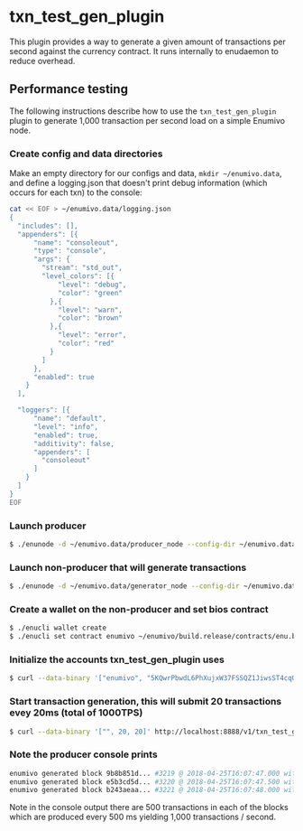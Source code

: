 # txn\_test\_gen\_plugin

This plugin provides a way to generate a given amount of transactions per second against the currency contract. It runs internally to enudaemon to reduce overhead.

## Performance testing

The following instructions describe how to use the `txn_test_gen_plugin` plugin to generate 1,000 transaction per second load on a simple Enumivo node.

### Create config and data directories
Make an empty directory for our configs and data, `mkdir ~/enumivo.data`, and define a logging.json that doesn't print debug information (which occurs for each txn) to the console:
```bash
cat << EOF > ~/enumivo.data/logging.json
{
  "includes": [],
  "appenders": [{
      "name": "consoleout",
      "type": "console",
      "args": {
        "stream": "std_out",
        "level_colors": [{
            "level": "debug",
            "color": "green"
          },{
            "level": "warn",
            "color": "brown"
          },{
            "level": "error",
            "color": "red"
          }
        ]
      },
      "enabled": true
    }
  ],

  "loggers": [{
      "name": "default",
      "level": "info",
      "enabled": true,
      "additivity": false,
      "appenders": [
        "consoleout"
      ]
    }
  ]
}
EOF
```

### Launch producer
```bash
$ ./enunode -d ~/enumivo.data/producer_node --config-dir ~/enumivo.data/producer_node -l ~/enumivo.data/logging.json --http-server-address "" -p enumivo -e
```

### Launch non-producer that will generate transactions
```bash
$ ./enunode -d ~/enumivo.data/generator_node --config-dir ~/enumivo.data/generator_node -l ~/enumivo.data/logging.json --plugin enumivo::txn_test_gen_plugin --plugin enumivo::wallet_api_plugin --plugin enumivo::chain_api_plugin --p2p-peer-address localhost:9876 --p2p-listen-endpoint localhost:5555
```

### Create a wallet on the non-producer and set bios contract
```bash
$ ./enucli wallet create
$ ./enucli set contract enumivo ~/enumivo/build.release/contracts/enu.bios/ 
```

### Initialize the accounts txn_test_gen_plugin uses
```bash
$ curl --data-binary '["enumivo", "5KQwrPbwdL6PhXujxW37FSSQZ1JiwsST4cqQzDeyXtP79zkvFD3"]' http://localhost:8888/v1/txn_test_gen/create_test_accounts
```

### Start transaction generation, this will submit 20 transactions evey 20ms (total of 1000TPS)
```bash
$ curl --data-binary '["", 20, 20]' http://localhost:8888/v1/txn_test_gen/start_generation
```

### Note the producer console prints
```bash
enumivo generated block 9b8b851d... #3219 @ 2018-04-25T16:07:47.000 with 500 trxs, lib: 3218
enumivo generated block e5b3cd5d... #3220 @ 2018-04-25T16:07:47.500 with 500 trxs, lib: 3219
enumivo generated block b243aeaa... #3221 @ 2018-04-25T16:07:48.000 with 500 trxs, lib: 3220
```

Note in the console output there are 500 transactions in each of the blocks which are produced every 500 ms yielding 1,000 transactions / second.
